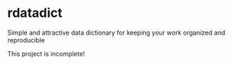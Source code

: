 # rdatadict
Simple and attractive data dictionary for keeping your work organized and reproducible

This project is incomplete!
